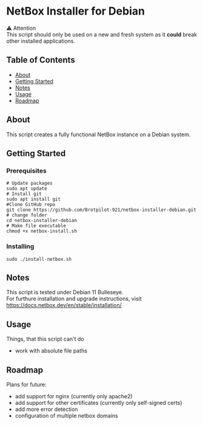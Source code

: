 # NetBox Installer for Debian

⚠️ Attention<br>
This script should only be used on a new and fresh system as it **could** break other installed applications.<br>

## Table of Contents

- [About](#about)
- [Getting Started](#getting_started)
- [Notes](#notes)
- [Usage](#usage)
- [Roadmap](#roadmap)

## About <a name = "about"></a>

This script creates a fully functional NetBox instance on a Debian system.

## Getting Started <a name = "getting_started"></a>

### Prerequisites
```shell
# Update packages
sudo apt update
# Install git
sudo apt install git
#Clone GitHub repo
git clone https://github.com/Brotpilot-921/netbox-installer-debian.git
# change folder 
cd netbox-installer-debian
# Make file executable
chmod +x netbox-install.sh
```

### Installing
```shell
sudo ./install-netbox.sh
```

## Notes <a name = "notes"></a>

This script is tested under Debian 11 Bulleseye.<br>
For furthure installation and upgrade instructions, visit https://docs.netbox.dev/en/stable/installation/


## Usage <a name = "usage"></a>

Things, that this script can't do
- work with absolute file paths

## Roadmap <a name = "roadmap"></a>

Plans for future:
- add support for nginx (currently only apache2)
- add support for other certificates (currently only self-signed certs)
- add more error detection
- configuration of multiple netbox domains
